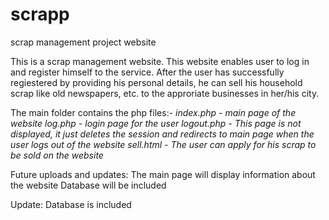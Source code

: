 # scrapp
scrap management project website

This is a scrap management website. This website enables user to log in and register himself to the service.
After the user has successfully regiestered by providing his personal details, he can sell his household scrap like old newspapers, etc. to the approriate businesses in her/his city.

The main folder contains the php files:-
*index.php - main page of the website
log.php - login page for the user
logout.php - This page is not displayed, it just deletes the session and redirects to main page when the user logs out of the website
sell.html - The user can apply for his scrap to be sold on the website*

Future uploads and updates:
The main page will display information about the website
Database will be included

Update:
Database is included
